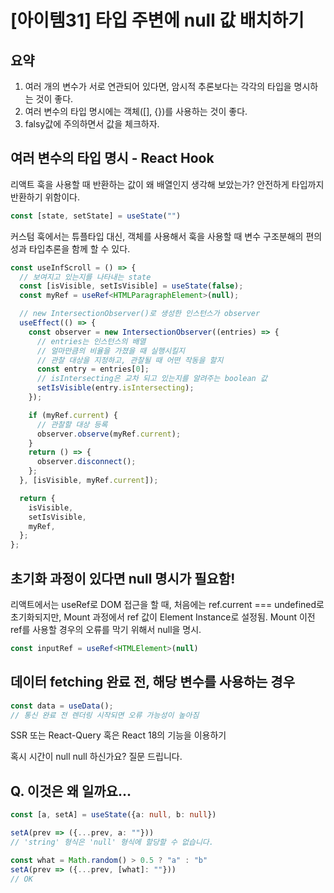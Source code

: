 # [아이템31] 타입 주변에 null 값 배치하기

## 요약
1. 여러 개의 변수가 서로 연관되어 있다면, 암시적 추론보다는 각각의 타입을 명시하는 것이 좋다.
2. 여러 변수의 타입 명시에는 객체([], {})를 사용하는 것이 좋다.
3. falsy값에 주의하면서 값을 체크하자.

## 여러 변수의 타입 명시 - React Hook
리액트 훅을 사용할 때 반환하는 값이 왜 배열인지 생각해 보았는가?
안전하게 타입까지 반환하기 위함이다.
```ts
const [state, setState] = useState("")
```

커스텀 훅에서는 튜플타입 대신, 객체를 사용해서 훅을 사용할 때 변수 구조분해의 편의성과 타입추론을 함께 할 수 있다.
```ts
const useInfScroll = () => {
  // 보여지고 있는지를 나타내는 state
  const [isVisible, setIsVisible] = useState(false);
  const myRef = useRef<HTMLParagraphElement>(null);

  // new IntersectionObserver()로 생성한 인스턴스가 observer
  useEffect(() => {
    const observer = new IntersectionObserver((entries) => {
      // entries는 인스턴스의 배열
      // 얼마만큼의 비율을 가졌을 때 실행시킬지
      // 관찰 대상을 지정하고, 관찰될 때 어떤 작동을 할지
      const entry = entries[0];
      // isIntersecting은 교차 되고 있는지를 알려주는 boolean 값
      setIsVisible(entry.isIntersecting);
    });

    if (myRef.current) {
      // 관찰할 대상 등록
      observer.observe(myRef.current);
    }
    return () => {
      observer.disconnect();
    };
  }, [isVisible, myRef.current]);

  return {
    isVisible,
    setIsVisible,
    myRef,
  };
};
```

## 초기화 과정이 있다면 null 명시가 필요함!
리액트에서는 useRef로 DOM 접근을 할 때,
처음에는 ref.current === undefined로 초기화되지만,
Mount 과정에서 ref 값이 Element Instance로 설정됨.
Mount 이전 ref를 사용할 경우의 오류를 막기 위해서 null을 명시.
```ts
const inputRef = useRef<HTMLElement>(null)
```

## 데이터 fetching 완료 전, 해당 변수를 사용하는 경우
```ts
const data = useData();
// 통신 완료 전 렌더링 시작되면 오류 가능성이 높아짐
```
SSR 또는 React-Query
혹은 React 18의 <Suspense/> 기능을 이용하기

혹시 시간이 null null 하신가요? 질문 드립니다.
## Q. 이것은 왜 일까요...
```ts
const [a, setA] = useState({a: null, b: null})

setA(prev => ({...prev, a: ""}))
// 'string' 형식은 'null' 형식에 할당할 수 없습니다.

const what = Math.random() > 0.5 ? "a" : "b"
setA(prev => ({...prev, [what]: ""}))
// OK
```
